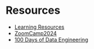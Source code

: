 # Resources
- [Learning Resources](https://dataengineering.wiki/Learning+Resources)
- [ZoomCamp2024](https://github.com/DataTalksClub/data-engineering-zoomcamp)
- [100 Days of Data Engineering](https://docs.google.com/spreadsheets/d/1a5TMdF7Vz-YdvlHXnNHLMeHk7lV-TdRjbPoxMrQ_cSE/htmlview])
